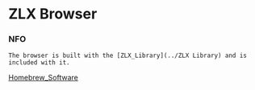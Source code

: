 # ZLX Browser

### NFO

    The browser is built with the [ZLX_Library](../ZLX Library) and is included with it.

[Homebrew_Software](/Homebrew)
